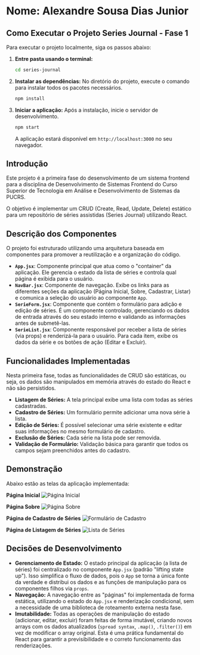 # Nome: Alexandre Sousa Dias Junior

## Como Executar o Projeto Series Journal - Fase 1

Para executar o projeto localmente, siga os passos abaixo:

1.  **Entre pasta usando o terminal:**
    ```bash
    cd series-journal
    ```

2.  **Instalar as dependências:**
    No diretório do projeto, execute o comando para instalar todos os pacotes necessários.
    ```bash
    npm install
    ```

3.  **Iniciar a aplicação:**
    Após a instalação, inicie o servidor de desenvolvimento.
    ```bash
    npm start
    ```
    A aplicação estará disponível em `http://localhost:3000` no seu navegador.

## Introdução

Este projeto é a primeira fase do desenvolvimento de um sistema frontend para a disciplina de Desenvolvimento de Sistemas Frontend do Curso Superior de Tecnologia em Análise e Desenvolvimento de Sistemas da PUCRS.

O objetivo é implementar um CRUD (Create, Read, Update, Delete) estático para um repositório de séries assistidas (Series Journal) utilizando React.

## Descrição dos Componentes

O projeto foi estruturado utilizando uma arquitetura baseada em componentes para promover a reutilização e a organização do código.

-   **`App.jsx`**: Componente principal que atua como o "container" da aplicação. Ele gerencia o estado da lista de séries e controla qual página é exibida para o usuário.
-   **`NavBar.jsx`**: Componente de navegação. Exibe os links para as diferentes seções da aplicação (Página Inicial, Sobre, Cadastrar, Listar) e comunica a seleção do usuário ao componente `App`.
-   **`SerieForm.jsx`**: Componente que contém o formulário para adição e edição de séries. É um componente controlado, gerenciando os dados de entrada através do seu estado interno e validando as informações antes de submetê-las.
-   **`SerieList.jsx`**: Componente responsável por receber a lista de séries (via props) e renderizá-la para o usuário. Para cada item, exibe os dados da série e os botões de ação (Editar e Excluir).

## Funcionalidades Implementadas

Nesta primeira fase, todas as funcionalidades de CRUD são estáticas, ou seja, os dados são manipulados em memória através do estado do React e não são persistidos.

-   **Listagem de Séries:** A tela principal exibe uma lista com todas as séries cadastradas.
-   **Cadastro de Séries:** Um formulário permite adicionar uma nova série à lista.
-   **Edição de Séries:** É possível selecionar uma série existente e editar suas informações no mesmo formulário de cadastro.
-   **Exclusão de Séries:** Cada série na lista pode ser removida.
-   **Validação de Formulário:** Validação básica para garantir que todos os campos sejam preenchidos antes do cadastro.

## Demonstração

Abaixo estão as telas da aplicação implementada:

**Página Inicial**
![Página Inicial](https://i.imgur.com/G5gE50Y.png)

**Página Sobre**
![Página Sobre](https://i.imgur.com/vHq1hBw.png)

**Página de Cadastro de Séries**
![Formulário de Cadastro](https://i.imgur.com/X4J6wZ0.png)

**Página de Listagem de Séries**
![Lista de Séries](https://i.imgur.com/aC8Fw1Z.png)

## Decisões de Desenvolvimento

-   **Gerenciamento de Estado:** O estado principal da aplicação (a lista de séries) foi centralizado no componente `App.jsx` (padrão "lifting state up"). Isso simplifica o fluxo de dados, pois o `App` se torna a única fonte da verdade e distribui os dados e as funções de manipulação para os componentes filhos via `props`.
-   **Navegação:** A navegação entre as "páginas" foi implementada de forma estática, utilizando o estado do `App.jsx` e renderização condicional, sem a necessidade de uma biblioteca de roteamento externa nesta fase.
-   **Imutabilidade:** Todas as operações de manipulação do estado (adicionar, editar, excluir) foram feitas de forma imutável, criando novos arrays com os dados atualizados (`spread syntax`, `.map()`, `.filter()`) em vez de modificar o array original. Esta é uma prática fundamental do React para garantir a previsibilidade e o correto funcionamento das renderizações.